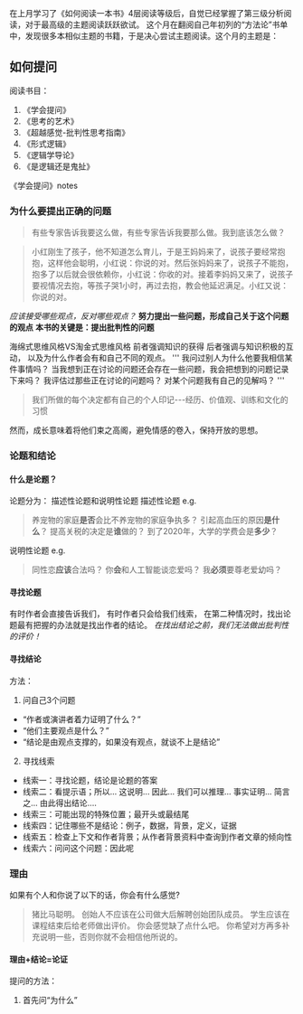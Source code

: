 在上月学习了《如何阅读一本书》4层阅读等级后，自觉已经掌握了第三级分析阅读，对于最高级的主题阅读跃跃欲试。
这个月在翻阅自己年初列的“方法论”书单中，发现很多本相似主题的书籍，于是决心尝试主题阅读。这个月的主题是：
## 如何提问

阅读书目：
1. 《学会提问》
2. 《思考的艺术》
3. 《超越感觉-批判性思考指南》
4. 《形式逻辑》
5. 《逻辑学导论》
6. 《是逻辑还是鬼扯》

《学会提问》notes

### 为什么要提出正确的问题
> 有些专家告诉我要这么做，有些专家告诉我要那么做。我到底该怎么做？

> 小红刚生了孩子，他不知道怎么育儿，于是王妈妈来了，说孩子要经常抱抱，这样他会聪明，小红说：你说的对。然后张妈妈来了，说孩子不能抱，抱多了以后就会很依赖你，小红说：你收的对。接着李妈妈又来了，说孩子要视情况去抱，等孩子哭1小时，再过去抱，教会他延迟满足。小红又说：你说的对。

*应该接受哪些观点，反对哪些观点？*
**努力提出一些问题，形成自己关于这个问题的观点**
**本书的关键是：提出批判性的问题**

海绵式思维风格VS淘金式思维风格
前者强调知识的获得
后者强调与知识积极的互动，
以及为什么作者会有和自己不同的观点。
'''
我问过别人为什么他要我相信某件事情吗？
当我想到正在讨论的问题还会存在一些问题，我会把想到的问题记录下来吗？
我评估过那些正在讨论的问题吗？
对某个问题我有自己的见解吗？
'''

> 我们所做的每个决定都有自己的个人印记---经历、价值观、训练和文化的习惯

然而，成长意味着将他们束之高阁，避免情感的卷入，保持开放的思想。

### 论题和结论

#### 什么是论题？
论题分为：
描述性论题和说明性论题
描述性论题 e.g.
> 养宠物的家庭**是否**会比不养宠物的家庭争执多？
> 引起高血压的原因**是什么**？
> 提高关税的决定是**谁**做的？
> 到了2020年，大学的学费会是**多少**？

说明性论题 e.g.
> 同性恋**应该**合法吗？
> 你**会**和人工智能谈恋爱吗？
> 我**必须**要尊老爱幼吗？

#### 寻找论题
有时作者会直接告诉我们，
有时作者只会给我们线索，
在第二种情况时，找出论题最有把握的办法就是找出作者的结论。
*在找出结论之前，我们无法做出批判性的评价！*

#### 寻找结论
方法：
1. 问自己3个问题
- “作者或演讲者着力证明了什么？”
- “他们主要观点是什么？”
- “结论是由观点支撑的，如果没有观点，就谈不上是结论”
2. 寻找线索
- 线索一：寻找论题，结论是论题的答案
- 线索二：看提示语；所以... 这说明... 因此... 我们可以推理... 事实证明... 简言之... 由此得出结论....
- 线索三：可能出现的特殊位置；最开头或最结尾
- 线索四：记住哪些不是结论：例子，数据，背景，定义，证据
- 线索五：检查上下文和作者背景；从作者背景资料中查询到作者文章的倾向性
- 线索六：问问这个问题：因此呢


### 理由
如果有个人和你说了以下的话，你会有什么感觉?
> 猪比马聪明。
> 创始人不应该在公司做大后解聘创始团队成员。
> 学生应该在课程结束后给老师做出评价。
你会感觉缺了点什么吧。
你希望对方再多补充说明一些，否则你就不会相信他所说的。

#### 理由+结论=论证
提问的方法：
1. 首先问“为什么”
